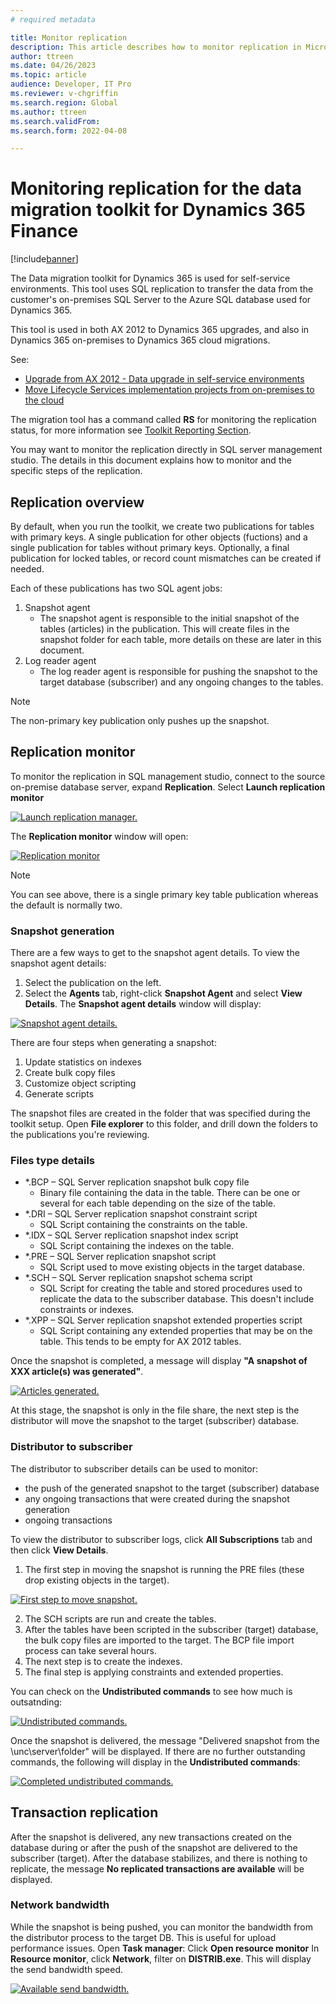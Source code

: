 ```yaml
---
# required metadata

title: Monitor replication
description: This article describes how to monitor replication in Microsoft Dynamics AX 2012.
author: ttreen 
ms.date: 04/26/2023
ms.topic: article
audience: Developer, IT Pro
ms.reviewer: v-chgriffin
ms.search.region: Global
ms.author: ttreen
ms.search.validFrom: 
ms.search.form: 2022-04-08

---
```


# Monitoring replication for the data migration toolkit for Dynamics 365 Finance

[!include[banner](../includes/banner.md)]

The Data migration toolkit for Dynamics 365 is used for self-service environments. This tool uses SQL replication to transfer the data from the customer's on-premises SQL Server to the Azure SQL database used for Dynamics 365.

This tool is used in both AX 2012 to Dynamics 365 upgrades, and also in Dynamics 365 on-premises to Dynamics 365 cloud migrations.

   See: 
   - [Upgrade from AX 2012 - Data upgrade in self-service environments](data-upgrade-self-service.md)   
   - [Move Lifecycle Services implementation projects from on-premises to the cloud](../lifecycle-services/move-on-prem-to-cloud.md)

The migration tool has a command called **RS** for monitoring the replication status, for more information see [Toolkit Reporting Section](data-upgrade-self-service.md#reporting-section-of-the-application).

You may want to monitor the replication directly in SQL server management studio. The details in this document explains how to monitor and the specific steps of the replication.

## Replication overview
By default, when you run the toolkit, we create two publications for tables with primary keys. A single publication for other objects (fuctions) and a single publication for tables without primary keys. Optionally, a final publication for locked tables, or record count mismatches can be created if needed.

Each of these publications has two SQL agent jobs:
1. Snapshot agent
    - The snapshot agent is responsible to the initial snapshot of the tables (articles) in the publication. This will create files in the snapshot folder for each table, more details on these are later in this document. 
2. Log reader agent
    - The log reader agent is responsible for pushing the snapshot to the target database (subscriber) and any ongoing changes to the tables. 
 >[!Note]
 >The non-primary key publication only pushes up the snapshot.

## Replication monitor

To monitor the replication in SQL management studio, connect to the source on-premise database server, expand **Replication**. Select **Launch replication monitor**

[![Launch replication manager.](./media/Launch-replication-monitor1.png)](./media/Launch-replication-monitor1.png)

The **Replication monitor** window will open:

[![Replication monitor](./media/Replication-Monitor2.png)](./media/Replication-Monitor2.png)

> [!Note] 
> You can see above, there is a single primary key table publication whereas the default is normally two. 

### Snapshot generation

There are a few ways to get to the snapshot agent details. 
To view the snapshot agent details: 
1. Select the publication on the left. 
2. Select the **Agents** tab, right-click **Snapshot Agent** and select **View Details**.
The **Snapshot agent details** window will display:

[![Snapshot agent details.](./media/snapshot-agent-details3.png)](./media/snapshot-agent-details3.png)

There are four steps when generating a snapshot:

1. Update statistics on indexes   
2. Create bulk copy files
3. Customize object scripting 
4. Generate scripts

The snapshot files are created in the folder that was specified during the toolkit setup.
Open **File explorer** to this folder, and drill down the folders to the publications you're reviewing.

### Files type details

 - *.BCP – SQL Server replication snapshot bulk copy file 
    - Binary file containing the data in the table. There can be one or several for each table depending on the size of the table. 
 - *.DRI – SQL Server replication snapshot constraint script
    - SQL Script containing the constraints on the table.  
 - *.IDX – SQL Server replication snapshot index script
    - SQL Script containing the indexes on the table.
 - *.PRE – SQL Server replication snapshot script
    - SQL Script used to move existing objects in the target database.
 - *.SCH – SQL Server replication snapshot schema script
    - SQL Script for creating the table and stored procedures used to replicate the data to the subscriber database. This doesn't include constraints or indexes. 
 - *.XPP  – SQL Server replication snapshot extended properties script
    - SQL Script containing any extended properties that may be on the table. This tends to be empty for AX 2012 tables. 

Once the snapshot is completed, a message will display **"A snapshot of XXX article(s) was generated"**.

[![Articles generated.](./media/articles-generated4.png)](./media/articles-generated4.png)

At this stage, the snapshot is only in the file share, the next step is the distributor will move the snapshot to the target (subscriber) database. 

### Distributor to subscriber

The distributor to subscriber details can be used to monitor:
 - the push of the generated snapshot to the target (subscriber) database 
 - any ongoing transactions that were created during the snapshot generation 
 - ongoing transactions

To view the distributor to subscriber logs, click **All Subscriptions** tab and then click **View Details**.
1. The first step in moving the snapshot is running the PRE files (these drop existing objects in the target).

[![First step to move snapshot.](./media/first-step5.png)](./media/first-step5.png)

2. The SCH scripts are run and create the tables.
3. After the tables have been scripted in the subscriber (target) database, the bulk copy files are imported to the target.
The BCP file import process can take several hours.
4. The next step is to create the indexes.
5. The final step is applying constraints and extended properties.

You can check on the **Undistributed commands** to see how much is outsatnding:

[![Undistributed commands.](./media/undistributed-commands6.png)](./media/undistributed-commands6.png)

Once the snapshot is delivered, the message "Delivered snapshot from the \\unc\server\folder" will be displayed.
If there are no further outstanding commands, the following will display in the **Undistributed commands**:

[![Completed undistributed commands.](./media/undis-commands-completed7.png)](./media/undis-commands-completed7.png)

## Transaction replication

After the snapshot is delivered, any new transactions created on the database during or after the push of the snapshot are delivered to the subscriber (target).
After the database stabilizes, and there is nothing to replicate, the message **No replicated transactions are available** will be displayed.

### Network bandwidth

While the snapshot is being pushed, you can monitor the bandwidth from the distributor process to the target DB. This is useful for upload performance issues.
Open **Task manager**:
Click **Open resource monitor**
In **Resource monitor**, click **Network**, filter on **DISTRIB.exe**. This will display the send bandwidth speed.

[![Available send bandwidth.](./media/send-band8.png)](./media/send-band8.png)
